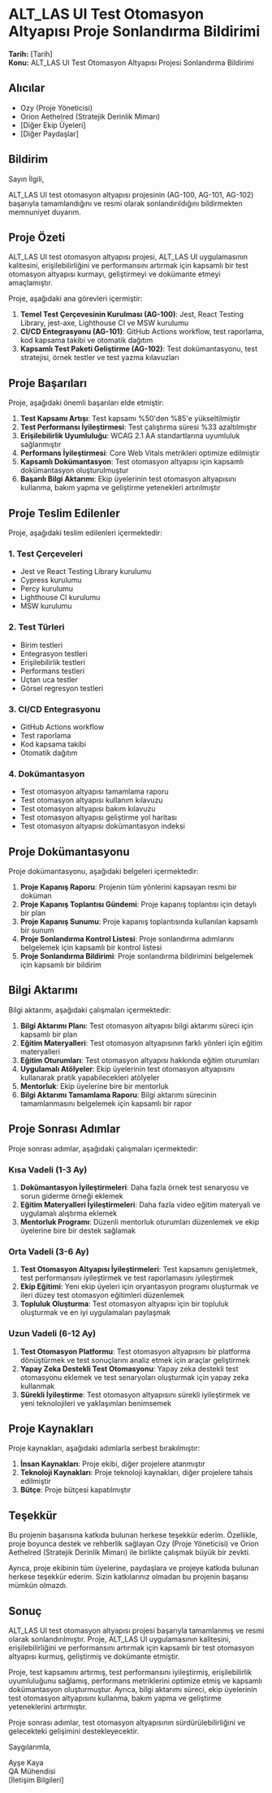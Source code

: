 # ALT_LAS UI Test Otomasyon Altyapısı Proje Sonlandırma Bildirimi

**Tarih:** [Tarih]  
**Konu:** ALT_LAS UI Test Otomasyon Altyapısı Projesi Sonlandırma Bildirimi

## Alıcılar

- Ozy (Proje Yöneticisi)
- Orion Aethelred (Stratejik Derinlik Mimarı)
- [Diğer Ekip Üyeleri]
- [Diğer Paydaşlar]

## Bildirim

Sayın İlgili,

ALT_LAS UI test otomasyon altyapısı projesinin (AG-100, AG-101, AG-102) başarıyla tamamlandığını ve resmi olarak sonlandırıldığını bildirmekten memnuniyet duyarım.

## Proje Özeti

ALT_LAS UI test otomasyon altyapısı projesi, ALT_LAS UI uygulamasının kalitesini, erişilebilirliğini ve performansını artırmak için kapsamlı bir test otomasyon altyapısı kurmayı, geliştirmeyi ve dokümante etmeyi amaçlamıştır.

Proje, aşağıdaki ana görevleri içermiştir:

1. **Temel Test Çerçevesinin Kurulması (AG-100)**: Jest, React Testing Library, jest-axe, Lighthouse CI ve MSW kurulumu
2. **CI/CD Entegrasyonu (AG-101)**: GitHub Actions workflow, test raporlama, kod kapsama takibi ve otomatik dağıtım
3. **Kapsamlı Test Paketi Geliştirme (AG-102)**: Test dokümantasyonu, test stratejisi, örnek testler ve test yazma kılavuzları

## Proje Başarıları

Proje, aşağıdaki önemli başarıları elde etmiştir:

1. **Test Kapsamı Artışı**: Test kapsamı %50'den %85'e yükseltilmiştir
2. **Test Performansı İyileştirmesi**: Test çalıştırma süresi %33 azaltılmıştır
3. **Erişilebilirlik Uyumluluğu**: WCAG 2.1 AA standartlarına uyumluluk sağlanmıştır
4. **Performans İyileştirmesi**: Core Web Vitals metrikleri optimize edilmiştir
5. **Kapsamlı Dokümantasyon**: Test otomasyon altyapısı için kapsamlı dokümantasyon oluşturulmuştur
6. **Başarılı Bilgi Aktarımı**: Ekip üyelerinin test otomasyon altyapısını kullanma, bakım yapma ve geliştirme yetenekleri artırılmıştır

## Proje Teslim Edilenler

Proje, aşağıdaki teslim edilenleri içermektedir:

### 1. Test Çerçeveleri

- Jest ve React Testing Library kurulumu
- Cypress kurulumu
- Percy kurulumu
- Lighthouse CI kurulumu
- MSW kurulumu

### 2. Test Türleri

- Birim testleri
- Entegrasyon testleri
- Erişilebilirlik testleri
- Performans testleri
- Uçtan uca testler
- Görsel regresyon testleri

### 3. CI/CD Entegrasyonu

- GitHub Actions workflow
- Test raporlama
- Kod kapsama takibi
- Otomatik dağıtım

### 4. Dokümantasyon

- Test otomasyon altyapısı tamamlama raporu
- Test otomasyon altyapısı kullanım kılavuzu
- Test otomasyon altyapısı bakım kılavuzu
- Test otomasyon altyapısı geliştirme yol haritası
- Test otomasyon altyapısı dokümantasyon indeksi

## Proje Dokümantasyonu

Proje dokümantasyonu, aşağıdaki belgeleri içermektedir:

1. **Proje Kapanış Raporu**: Projenin tüm yönlerini kapsayan resmi bir doküman
2. **Proje Kapanış Toplantısı Gündemi**: Proje kapanış toplantısı için detaylı bir plan
3. **Proje Kapanış Sunumu**: Proje kapanış toplantısında kullanılan kapsamlı bir sunum
4. **Proje Sonlandırma Kontrol Listesi**: Proje sonlandırma adımlarını belgelemek için kapsamlı bir kontrol listesi
5. **Proje Sonlandırma Bildirimi**: Proje sonlandırma bildirimini belgelemek için kapsamlı bir bildirim

## Bilgi Aktarımı

Bilgi aktarımı, aşağıdaki çalışmaları içermektedir:

1. **Bilgi Aktarımı Planı**: Test otomasyon altyapısı bilgi aktarımı süreci için kapsamlı bir plan
2. **Eğitim Materyalleri**: Test otomasyon altyapısının farklı yönleri için eğitim materyalleri
3. **Eğitim Oturumları**: Test otomasyon altyapısı hakkında eğitim oturumları
4. **Uygulamalı Atölyeler**: Ekip üyelerinin test otomasyon altyapısını kullanarak pratik yapabilecekleri atölyeler
5. **Mentorluk**: Ekip üyelerine bire bir mentorluk
6. **Bilgi Aktarımı Tamamlama Raporu**: Bilgi aktarımı sürecinin tamamlanmasını belgelemek için kapsamlı bir rapor

## Proje Sonrası Adımlar

Proje sonrası adımlar, aşağıdaki çalışmaları içermektedir:

### Kısa Vadeli (1-3 Ay)

1. **Dokümantasyon İyileştirmeleri**: Daha fazla örnek test senaryosu ve sorun giderme örneği eklemek
2. **Eğitim Materyalleri İyileştirmeleri**: Daha fazla video eğitim materyali ve uygulamalı alıştırma eklemek
3. **Mentorluk Programı**: Düzenli mentorluk oturumları düzenlemek ve ekip üyelerine bire bir destek sağlamak

### Orta Vadeli (3-6 Ay)

1. **Test Otomasyon Altyapısı İyileştirmeleri**: Test kapsamını genişletmek, test performansını iyileştirmek ve test raporlamasını iyileştirmek
2. **Ekip Eğitimi**: Yeni ekip üyeleri için oryantasyon programı oluşturmak ve ileri düzey test otomasyon eğitimleri düzenlemek
3. **Topluluk Oluşturma**: Test otomasyon altyapısı için bir topluluk oluşturmak ve en iyi uygulamaları paylaşmak

### Uzun Vadeli (6-12 Ay)

1. **Test Otomasyon Platformu**: Test otomasyon altyapısını bir platforma dönüştürmek ve test sonuçlarını analiz etmek için araçlar geliştirmek
2. **Yapay Zeka Destekli Test Otomasyonu**: Yapay zeka destekli test otomasyonu eklemek ve test senaryoları oluşturmak için yapay zeka kullanmak
3. **Sürekli İyileştirme**: Test otomasyon altyapısını sürekli iyileştirmek ve yeni teknolojileri ve yaklaşımları benimsemek

## Proje Kaynakları

Proje kaynakları, aşağıdaki adımlarla serbest bırakılmıştır:

1. **İnsan Kaynakları**: Proje ekibi, diğer projelere atanmıştır
2. **Teknoloji Kaynakları**: Proje teknoloji kaynakları, diğer projelere tahsis edilmiştir
3. **Bütçe**: Proje bütçesi kapatılmıştır

## Teşekkür

Bu projenin başarısına katkıda bulunan herkese teşekkür ederim. Özellikle, proje boyunca destek ve rehberlik sağlayan Ozy (Proje Yöneticisi) ve Orion Aethelred (Stratejik Derinlik Mimarı) ile birlikte çalışmak büyük bir zevkti.

Ayrıca, proje ekibinin tüm üyelerine, paydaşlara ve projeye katkıda bulunan herkese teşekkür ederim. Sizin katkılarınız olmadan bu projenin başarısı mümkün olmazdı.

## Sonuç

ALT_LAS UI test otomasyon altyapısı projesi başarıyla tamamlanmış ve resmi olarak sonlandırılmıştır. Proje, ALT_LAS UI uygulamasının kalitesini, erişilebilirliğini ve performansını artırmak için kapsamlı bir test otomasyon altyapısı kurmuş, geliştirmiş ve dokümante etmiştir.

Proje, test kapsamını artırmış, test performansını iyileştirmiş, erişilebilirlik uyumluluğunu sağlamış, performans metriklerini optimize etmiş ve kapsamlı dokümantasyon oluşturmuştur. Ayrıca, bilgi aktarımı süreci, ekip üyelerinin test otomasyon altyapısını kullanma, bakım yapma ve geliştirme yeteneklerini artırmıştır.

Proje sonrası adımlar, test otomasyon altyapısının sürdürülebilirliğini ve gelecekteki gelişimini destekleyecektir.

Saygılarımla,

Ayşe Kaya  
QA Mühendisi  
[İletişim Bilgileri]
